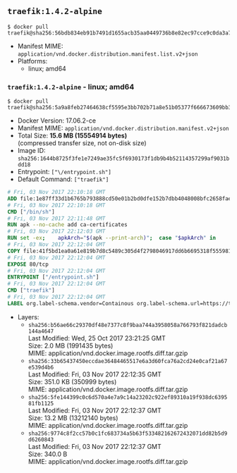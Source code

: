 ## `traefik:1.4.2-alpine`

```console
$ docker pull traefik@sha256:56bdb834eb91b7491d1655acb35aa0449736b8e82ec97cce9c0da3a7493e3344
```

-	Manifest MIME: `application/vnd.docker.distribution.manifest.list.v2+json`
-	Platforms:
	-	linux; amd64

### `traefik:1.4.2-alpine` - linux; amd64

```console
$ docker pull traefik@sha256:5a9a8feb27464638cf5595e3bb702b71a8e51b05377f666673609bb30eac0126
```

-	Docker Version: 17.06.2-ce
-	Manifest MIME: `application/vnd.docker.distribution.manifest.v2+json`
-	Total Size: **15.6 MB (15554914 bytes)**  
	(compressed transfer size, not on-disk size)
-	Image ID: `sha256:1644b8725f3fe1e7249ae35fc5f6930173f1db9b4b52114357299af9031bdd18`
-	Entrypoint: `["\/entrypoint.sh"]`
-	Default Command: `["traefik"]`

```dockerfile
# Fri, 03 Nov 2017 22:10:18 GMT
ADD file:1e87ff33d1b6765b793888cd50e01b2bd0dfe152b7dbb4048008bfc2658faea7 in / 
# Fri, 03 Nov 2017 22:10:18 GMT
CMD ["/bin/sh"]
# Fri, 03 Nov 2017 22:11:48 GMT
RUN apk --no-cache add ca-certificates
# Fri, 03 Nov 2017 22:12:03 GMT
RUN set -ex; 	apkArch="$(apk --print-arch)"; 	case "$apkArch" in 		armhf) arch='arm' ;; 		aarch64) arch='arm64' ;; 		x86_64) arch='amd64' ;; 		*) echo >&2 "error: unsupported architecture: $apkArch"; exit 1 ;; 	esac; 	apk add --no-cache --virtual .fetch-deps libressl; 	wget -O /usr/local/bin/traefik "https://github.com/containous/traefik/releases/download/v1.4.2/traefik_linux-$arch"; 	apk del .fetch-deps; 	chmod +x /usr/local/bin/traefik
# Fri, 03 Nov 2017 22:12:04 GMT
COPY file:41f5bd1ea0a61e819b7d8c5489c305d4f2798046917dd6b6695318f555981727 in / 
# Fri, 03 Nov 2017 22:12:04 GMT
EXPOSE 80/tcp
# Fri, 03 Nov 2017 22:12:04 GMT
ENTRYPOINT ["/entrypoint.sh"]
# Fri, 03 Nov 2017 22:12:04 GMT
CMD ["traefik"]
# Fri, 03 Nov 2017 22:12:04 GMT
LABEL org.label-schema.vendor=Containous org.label-schema.url=https://traefik.io org.label-schema.name=Traefik org.label-schema.description=A modern reverse-proxy org.label-schema.version=v1.4.2 org.label-schema.docker.schema-version=1.0
```

-	Layers:
	-	`sha256:b56ae66c29370df48e7377c8f9baa744a3958058a766793f821dadcb144a4647`  
		Last Modified: Wed, 25 Oct 2017 23:21:25 GMT  
		Size: 2.0 MB (1991435 bytes)  
		MIME: application/vnd.docker.image.rootfs.diff.tar.gzip
	-	`sha256:33b65437450eccdae36484465517e6a3d60fca76a2cd24e0caf21a67e539d4b6`  
		Last Modified: Fri, 03 Nov 2017 22:12:35 GMT  
		Size: 351.0 KB (350999 bytes)  
		MIME: application/vnd.docker.image.rootfs.diff.tar.gzip
	-	`sha256:5fe144399c0c6d570a4e7a9c14a23202c922ef89310a19f938dc639581fb1125`  
		Last Modified: Fri, 03 Nov 2017 22:12:37 GMT  
		Size: 13.2 MB (13212140 bytes)  
		MIME: application/vnd.docker.image.rootfs.diff.tar.gzip
	-	`sha256:9774c8f2cc57b0c1fc683734a5b63f533482162672432071dd82b5d9d6260843`  
		Last Modified: Fri, 03 Nov 2017 22:12:37 GMT  
		Size: 340.0 B  
		MIME: application/vnd.docker.image.rootfs.diff.tar.gzip
